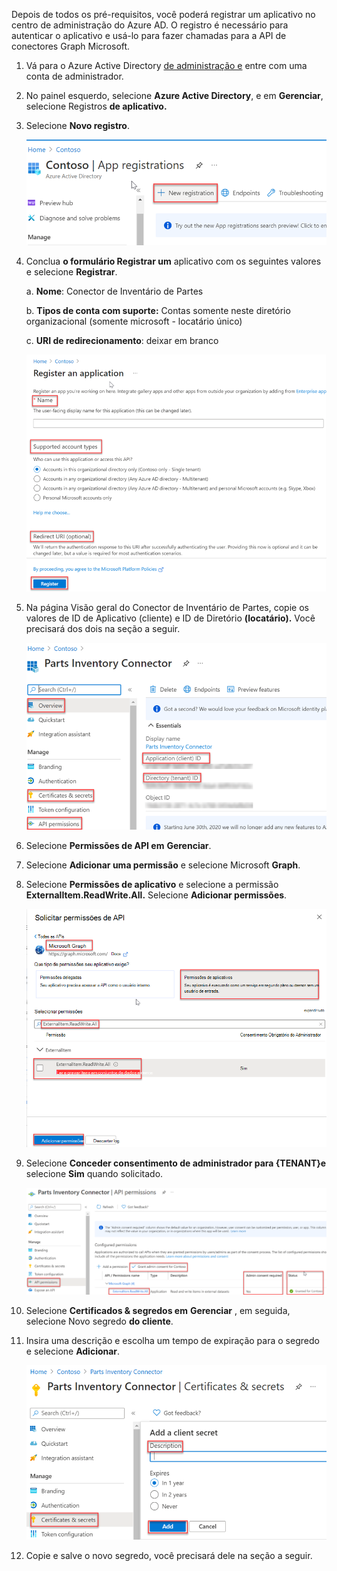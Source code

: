 <!-- markdownlint-disable MD002 MD041 -->

Depois de todos os pré-requisitos, você poderá registrar um aplicativo no centro de administração do Azure AD. O registro é necessário para autenticar o aplicativo e usá-lo para fazer chamadas para a API de conectores Graph Microsoft.

1. Vá para o Azure Active Directory [de administração e](https://aad.portal.azure.com/) entre com uma conta de administrador.
2. No painel esquerdo, selecione **Azure Active Directory**, e em **Gerenciar**, selecione Registros **de aplicativo.**
3. Selecione **Novo registro**.

    ![Captura de tela mostrando a seção "registros de aplicativo"](images/connectors-images/build2.png)

4. Conclua **o formulário Registrar um** aplicativo com os seguintes valores e selecione **Registrar**.

    a. **Nome**: Conector de Inventário de Partes

    b. **Tipos de conta com suporte:** Contas somente neste diretório organizacional (somente microsoft - locatário único)

    c. **URI de redirecionamento**: deixar em branco

    ![Captura de tela mostrando a seção "registrar um aplicativo"](images/connectors-images/build3-contoso-register-app.png)

5. Na página Visão geral do Conector de Inventário de Partes, copie os valores de ID de Aplicativo (cliente) e ID de Diretório **(locatário).** Você precisará dos dois na seção a seguir.

    ![Captura de tela mostrando a seção "conector de inventário de partes"](images/connectors-images/build3-contoso-partsinv.png)

6. Selecione **Permissões de API em** **Gerenciar**.
7. Selecione **Adicionar uma permissão** e selecione Microsoft **Graph**.
8. Selecione **Permissões de aplicativo** e selecione a permissão **ExternalItem.ReadWrite.All.** Selecione **Adicionar permissões**.

    ![Captura de tela mostrando a seção "solicitar permissões de API"](images/connectors-images/build4.png)

9. Selecione **Conceder consentimento de administrador para {TENANT}e** selecione **Sim** quando solicitado.

    ![Captura de tela mostrando a seção "permissões de api do conector de inventário de partes"](images/connectors-images/build5.png)

10. Selecione **Certificados &amp; segredos em** **Gerenciar** , em seguida, selecione Novo segredo **do cliente**.
11. Insira uma descrição e escolha um tempo de expiração para o segredo e selecione **Adicionar**.

    ![Captura de tela mostrando a seção "certificados e segredos do conector de inventário de partes"](images/connectors-images/build6.png)

12. Copie e salve o novo segredo, você precisará dele na seção a seguir.
